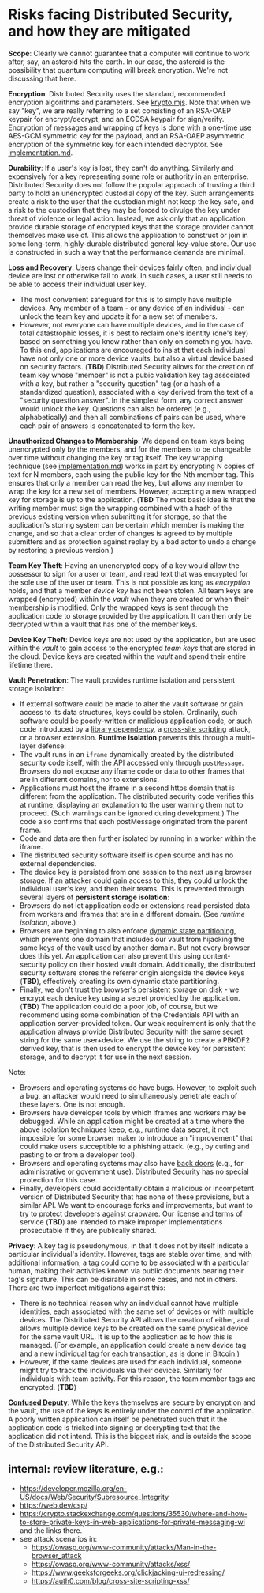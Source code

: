 # Risks facing Distributed Security, and how they are mitigated

**Scope**: Clearly we cannot guarantee that a computer will continue to work after, say, an asteroid hits the earth. In our case, the asteroid is the possibility that quantum computing will break encryption. We're not discussing that here.

**Encryption**: Distributed Security uses the standard, recommended encryption algorithms and parameters. See [krypto.mjs](../lib/krypto.mjs). Note that when we say "key", we are really referring to a set consisting of an RSA-OAEP keypair for encrypt/decrypt, and an ECDSA keypair for sign/verify. Encryption of messages and wrapping of keys is done with a one-time use AES-GCM symmetric key for the payload, and an RSA-OAEP asymmetric encryption of the symmetric key for each intended decryptor. See [implementation.md](implementation.md).

**Durability**: If a user's key is lost, they can't do anything. Similarly and expensively for a key representing some role or authority in an enterprise. Distributed Security does not follow the popular approach of trusting a third party to hold an unencrypted custodial copy of the key. Such arrangements create a risk to the user that the custodian might not keep the key safe, and a risk to the custodian that they may be forced to divulge the key under threat of violence or legal action. Instead, we ask only that an application provide durable storage of encrypted keys that the storage provider cannot themselves make use of. This allows the application to construct or join in some long-term, highly-durable distributed general key-value store. Our use is constructed in such a way that the performance demands are minimal.

**Loss and Recovery**: Users change their devices fairly often, and individual device are lost or otherwise fail to work. In such cases, a user still needs to be able to access their individual user key. 
- The most convenient safeguard for this is to simply have multiple devices. Any member of a team - or any device of an individual - can unlock the team key and update it for a new set of members.
- However, not everyone can have multiple devices, and in the case of total catastrophic losses, it is best to reclaim one's identity (one's key) based on something you know rather than only on something you have. To this end, applications are encouraged to insist that each individual have not only one or more device vaults, but also a virtual device based on security factors. (**TBD**) Distributed Security allows for the creation of team key whose "member" is not a pubic validation key tag associated with a key, but rather a "security question" tag (or a hash of a standardized question), associated with a key derived from the text of a "security question answer". In the simplest form, any correct answer would unlock the key. Questions can also be ordered (e.g., alphabetically) and then all combinations of pairs can be used, where each pair of answers is concatenated to form the key.

**Unauthorized Changes to Membership**: We depend on team keys being unencrypted only by the members, and for the members to be changeable over time without changing the key or tag itself. The key wrapping technique (see [implementation.md](implementation.md)) works in part by encrypting N copies of text for N members, each using the public key for the Nth member tag. This ensures that only a member can read the key, but allows any member to wrap the key for a new set of members. However, accepting a new wrapped key for storage is up to the application. (**TBD** The most basic idea is that the writing member must sign the wrapping combined with a hash of the previous existing version when submitting it for storage, so that the application's storing system can be certain which member is making the change, and so that a clear order of changes is agreed to by multiple submitters and as protection against replay by a bad actor to undo a change by restoring a previous version.)

**Team Key Theft**: Having an unencrypted copy of a key would allow the possessor to sign for a user or team, and read text that was encrypted for the sole use of the user or team. This is not possible as long as *encryption* holds, and that a member *device key* has not been stolen. All team keys are wrapped (encrypted) within the *vault* when they are created or when their membership is modified. Only the wrapped keys is sent through the application code to storage provided by the application. It can then only be decrypted within a vault that has one of the member keys.

**Device Key Theft**: Device keys are not used by the application, but are used within the *vault* to gain access to the encrypted *team keys* that are stored in the cloud. Device keys are created within the *vault* and spend their entire lifetime there.

**Vault Penetration**: The vault provides runtime isolation and persistent storage isolation:

- If external software could be made to alter the vault software or gain access to its data structures, keys could be stolen. Ordinarily, such software could be poorly-written or malicious application code, or such code introduced by a [library dependency](https://cdn2.hubspot.net/hub/203759/file-1100864196-pdf/docs/Contrast_-_Insecure_Libraries_2014.pdf), a [cross-site scripting](https://owasp.org/www-community/attacks/xss/) attack, or a browser extension. **Runtime isolation** prevents this through a multi-layer defense:
 - The vault runs in an `iframe` dynamically created by the distributed security code itself, with the API accessed only through `postMessage`. Browsers do not expose any iframe code or data to other frames that are in different domains, nor to extensions.
 - Applications must host the iframe in a second https domain that is different from the application. The distributed security code verifies this at runtime, displaying an explanation to the user warning them not to proceed. (Such warnings can be ignored during development.) The code also confirms that each postMessage originated from the parent frame.
 - Code and data are then further isolated by running in a worker within the iframe.
 - The distributed security software itself is open source and has no external dependencies.
- The device key is persisted from one session to the next using browser storage. If an attacker could gain access to this, they could unlock the individual user's key, and then their teams. This is prevented through several layers of **persistent storage isolation**:
 - Browsers do not let application code or extensions read persisted data from workers and iframes that are in a different domain. (See *runtime isolation*, above.)
 - Browsers are beginning to also enforce [dynamic state partitioning](https://developer.mozilla.org/en-US/docs/Web/Privacy/State_Partitioning), which prevents one domain that includes our vault from hijacking the same keys of the vault used by another domain. But not every browser does this yet. An application can also prevent this using content-security policy on their hosted vault domain. Additionally, the distributed security software stores the referrer origin alongside the device keys (**TBD**), effectively creating its own dynamic state partitioning.
 - Finally, we don't trust the browser's persistent storage on disk - we encrypt each device key using a secret provided by the application. (**TBD**) The application could do a poor job, of course, but we recommend using some combination of the Credentials API with an application server-provided token. Our weak requirement is only that the application always provide Distributed Security with the same secret string for the same user+device. We use the string to create a PBKDF2 derived key, that is then used to encrypt the device key for persistent storage, and to decrypt it for use in the next session.

Note:

- Browsers and operating systems do have bugs. However, to exploit such a bug, an attacker would need to simultaneously penetrate each of these layers. One is not enough.
- Browsers have developer tools by which iframes and workers may be debugged. While an application might be created at a time where the above isolation techniques keep, e.g., runtime data secret, it not impossible for some browser maker to introduce an "improvement" that could make users succeptible to a phishing attack. (e.g., by cuting and pasting to or from a developer tool).
- Browsers and operating systems may also have [back doors](https://en.wikipedia.org/wiki/Backdoor_(computing)) (e.g., for administrative or government use). Distributed Security has no special protection for this case.
- Finally, developers could accidentally obtain a malicious or incompetent version of Distributed Security that has none of these provisions, but a similar API. We want to encourage forks and improvements, but want to try to protect developers against crapware. Our license and terms of service (**TBD**) are intended to make improper implementations prosecutable if they are publically shared.

**Privacy**: A key tag is pseudonymous, in that it does not by itself indicate a particular individual's identity. However, tags are stable over time, and with additional information, a tag could come to be associated with a particular human, making their activities known via public documents bearing their tag's signature. This can be disirable in some cases, and not in others. There are two imperfect mitigations against this:
- There is no technical reason why an indvidual cannot have multiple identities, each associated with the same set of devices or with multiple devices. The Distributed Security API allows the creation of either, and allows multiple device keys to be created on the same physical device for the same vault URL. It is up to the application as to how this is managed. (For example, an application could create a new device tag and a new individual tag for each transaction, as is done in Bitcoin.)
- However, if the same devices are used for each individual, someone might try to track the individuals via their devices. Similarly for individuals with team activity. For this reason, the team member tags are encrypted. (**TBD**)

**[Confused Deputy](https://en.wikipedia.org/wiki/Confused_deputy_problem)**: While the keys themselves are secure by encryption and the vault, the use of the keys is entirely under the control of the application. A poorly written application can itself be penetrated such that it the application code is tricked into signing or decrypting text that the application did not intend. This is the biggest risk, and is outside the scope of the Distributed Security API.
 

## internal: review literature, e.g.:

- https://developer.mozilla.org/en-US/docs/Web/Security/Subresource_Integrity
- https://web.dev/csp/
- https://crypto.stackexchange.com/questions/35530/where-and-how-to-store-private-keys-in-web-applications-for-private-messaging-wi and the links there.
- see attack scenarios in:
  - https://owasp.org/www-community/attacks/Man-in-the-browser_attack
  - https://owasp.org/www-community/attacks/xss/
  - https://www.geeksforgeeks.org/clickjacking-ui-redressing/
  - https://auth0.com/blog/cross-site-scripting-xss/
